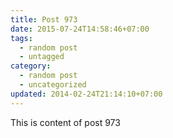 ```yaml
---
title: Post 973
date: 2015-07-24T14:58:46+07:00
tags:
  - random post
  - untagged
category:
  - random post
  - uncategorized
updated: 2014-02-24T21:14:10+07:00
---
```

This is content of post 973
